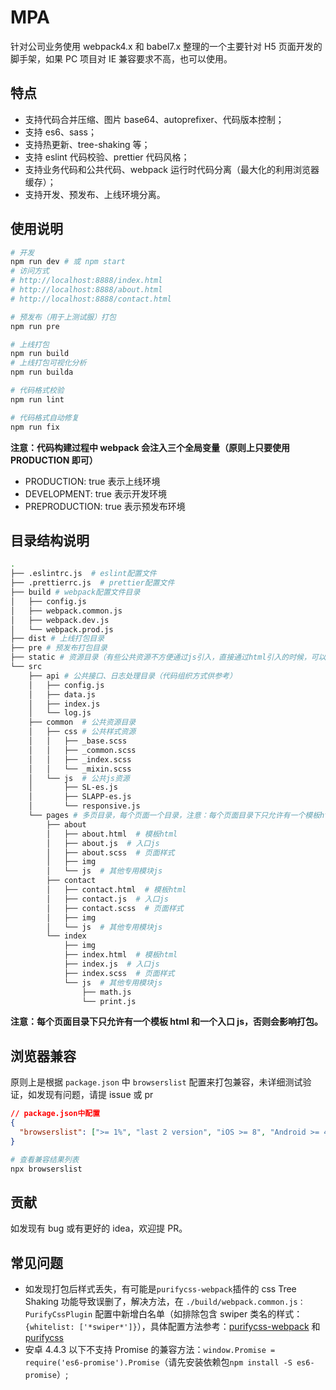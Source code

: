 # MPA

针对公司业务使用 webpack4.x 和 babel7.x 整理的一个主要针对 H5 页面开发的脚手架，如果 PC 项目对 IE 兼容要求不高，也可以使用。

## 特点

- 支持代码合并压缩、图片 base64、autoprefixer、代码版本控制；
- 支持 es6、sass；
- 支持热更新、tree-shaking 等；
- 支持 eslint 代码校验、prettier 代码风格；
- 支持业务代码和公共代码、webpack 运行时代码分离（最大化的利用浏览器缓存）；
- 支持开发、预发布、上线环境分离。

## 使用说明

```bash
# 开发
npm run dev # 或 npm start
# 访问方式
# http://localhost:8888/index.html
# http://localhost:8888/about.html
# http://localhost:8888/contact.html

# 预发布（用于上测试服）打包
npm run pre

# 上线打包
npm run build
# 上线打包可视化分析
npm run builda

# 代码格式校验
npm run lint

# 代码格式自动修复
npm run fix
```

**注意：代码构建过程中 webpack 会注入三个全局变量（原则上只要使用 PRODUCTION 即可）**

- PRODUCTION: true 表示上线环境
- DEVELOPMENT: true 表示开发环境
- PREPRODUCTION: true 表示预发布环境

## 目录结构说明

```bash
.
├── .eslintrc.js  # eslint配置文件
├── .prettierrc.js  # prettier配置文件
├── build # webpack配置文件目录
│   ├── config.js
│   ├── webpack.common.js
│   ├── webpack.dev.js
│   └── webpack.prod.js
├── dist # 上线打包目录
├── pre # 预发布打包目录
├── static # 资源目录（有些公共资源不方便通过js引入，直接通过html引入的时候，可以放到这个目录（如 shareinstall），目录结构参考打包后目录结构）
└── src
    ├── api # 公共接口、日志处理目录（代码组织方式供参考）
    │   ├── config.js
    │   ├── data.js
    │   ├── index.js
    │   └── log.js
    ├── common  # 公共资源目录
    │   ├── css # 公共样式资源
    │   │   ├── _base.scss
    │   │   ├── _common.scss
    │   │   ├── _index.scss
    │   │   └── _mixin.scss
    │   └── js  # 公共js资源
    │       ├── SL-es.js
    │       ├── SLAPP-es.js
    │       └── responsive.js
    └── pages # 多页目录，每个页面一个目录，注意：每个页面目录下只允许有一个模板html和一个入口js，否则会影响打包。
        ├── about
        │   ├── about.html  # 模板html
        │   ├── about.js  # 入口js
        │   ├── about.scss  # 页面样式
        │   ├── img
        │   └── js  # 其他专用模块js
        ├── contact
        │   ├── contact.html  # 模板html
        │   ├── contact.js  # 入口js
        │   ├── contact.scss  # 页面样式
        │   ├── img
        │   └── js  # 其他专用模块js
        └── index
            ├── img
            ├── index.html  # 模板html
            ├── index.js  # 入口js
            ├── index.scss  # 页面样式
            └── js  # 其他专用模块js
                ├── math.js
                └── print.js
```

**注意：每个页面目录下只允许有一个模板 html 和一个入口 js，否则会影响打包。**

## 浏览器兼容

原则上是根据 `package.json` 中 `browserslist` 配置来打包兼容，未详细测试验证，如发现有问题，请提 issue 或 pr

```json
// package.json中配置
{
  "browserslist": [">= 1%", "last 2 version", "iOS >= 8", "Android >= 4.4"]
}
```

```bash
# 查看兼容结果列表
npx browserslist
```

## 贡献

如发现有 bug 或有更好的 idea，欢迎提 PR。

## 常见问题

- 如发现打包后样式丢失，有可能是`purifycss-webpack`插件的 css Tree Shaking 功能导致误删了，解决方法，在 `./build/webpack.common.js：PurifyCssPlugin` 配置中新增白名单（如排除包含 swiper 类名的样式：`{whitelist: ['*swiper*']}`），具体配置方法参考：[purifycss-webpack](https://www.npmjs.com/package/purifycss-webpack) 和 [purifycss](https://github.com/purifycss/purifycss#properties-of-options-object)
- 安卓 4.4.3 以下不支持 Promise 的兼容方法：`window.Promise = require('es6-promise').Promise`（请先安装依赖包`npm install -S es6-promise`）;

